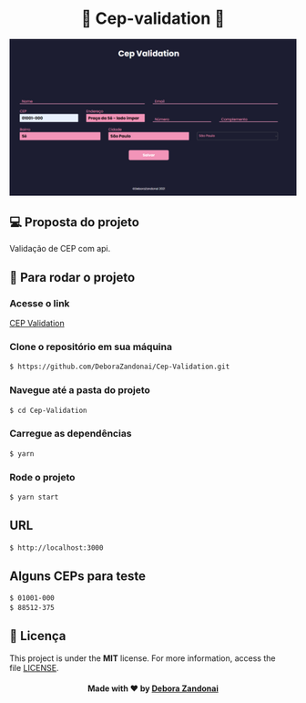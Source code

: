 <h1 align="center">🚀 Cep-validation 🚀</h1>

![Badge](/github/web.png)

## 💻 Proposta do projeto

Validação de CEP com api.

<h2>
  📌 Para rodar o projeto
</h2>

### Acesse o link

[CEP Validation](https://cep-validation.herokuapp.com)

### Clone o repositório em sua máquina

```bash
$ https://github.com/DeboraZandonai/Cep-Validation.git
```

### Navegue até a pasta do projeto

```bash
$ cd Cep-Validation
```

### Carregue as dependências

```bash
$ yarn
```

### Rode o projeto

```bash
$ yarn start
```

## URL

```bash
$ http://localhost:3000
```

## Alguns CEPs para teste

```bash
$ 01001-000
$ 88512-375
```

## 📝 Licença

This project is under the **MIT** license. For more information, access the file [LICENSE](https://github.com/DeboraZandonai/Cep-Validation/blob/master/LICENSE).

<h4 align=center>Made with ❤️ by <a href="https://www.linkedin.com/in/debora-zandonai-4ab092195/">Debora Zandonai</a></h4>
